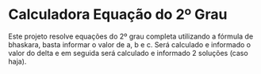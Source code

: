 # Calculadora Equação do 2º Grau 

Este projeto resolve equações do 2º grau completa utilizando a fórmula de bhaskara, basta informar o valor de a, b e c. 
Será calculado e informado o valor do delta e em seguida será calculado e informado 2 soluções (caso haja).  
